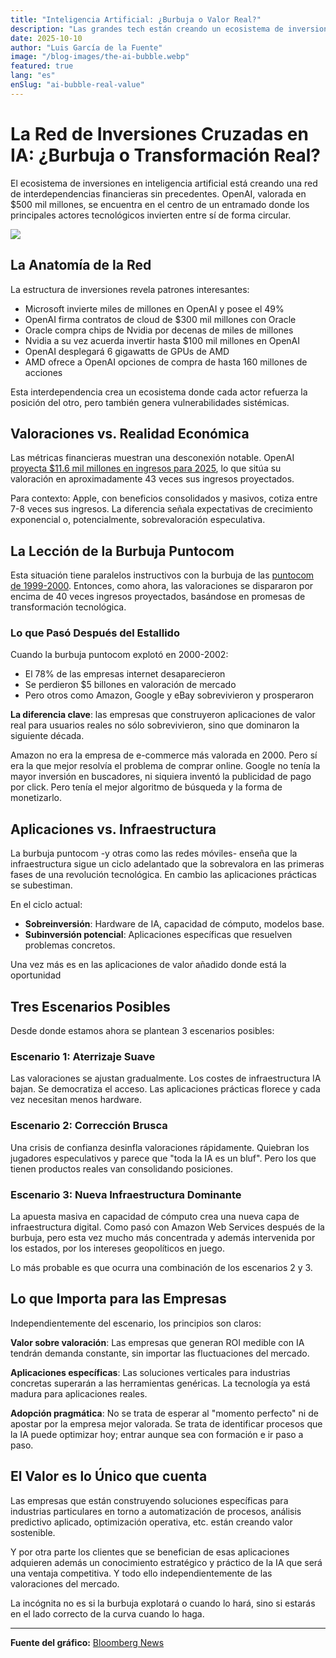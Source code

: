```yaml
---
title: "Inteligencia Artificial: ¿Burbuja o Valor Real?"
description: "Las grandes tech están creando un ecosistema de inversiones mutuas valorado en trillones. Análisis de la dinámica actual y lecciones de la burbuja puntocom."
date: 2025-10-10
author: "Luis García de la Fuente"
image: "/blog-images/the-ai-bubble.webp"
featured: true
lang: "es"
enSlug: "ai-bubble-real-value"
---
```


# La Red de Inversiones Cruzadas en IA: ¿Burbuja o Transformación Real?

El ecosistema de inversiones en inteligencia artificial está creando una red de interdependencias financieras sin precedentes. OpenAI, valorada en $500 mil millones, se encuentra en el centro de un entramado donde los principales actores tecnológicos invierten entre sí de forma circular.

<img src="/blog-images/ai-self-funding-bubble.webp">

## La Anatomía de la Red

La estructura de inversiones revela patrones interesantes:

- Microsoft invierte miles de millones en OpenAI y posee el 49%
- OpenAI firma contratos de cloud de $300 mil millones con Oracle
- Oracle compra chips de Nvidia por decenas de miles de millones
- Nvidia a su vez acuerda invertir hasta $100 mil millones en OpenAI
- OpenAI desplegará 6 gigawatts de GPUs de AMD
- AMD ofrece a OpenAI opciones de compra de hasta 160 millones de acciones

Esta interdependencia crea un ecosistema donde cada actor refuerza la posición del otro, pero también genera vulnerabilidades sistémicas.

## Valoraciones vs. Realidad Económica

Las métricas financieras muestran una desconexión notable. OpenAI <a href="https://www.reuters.com/technology/artificial-intelligence/openai-projects-over-11-billion-revenue-next-year-report-2024-09-26/" target="_blank" rel="nofollow">proyecta $11.6 mil millones en ingresos para 2025</a>, lo que sitúa su valoración en aproximadamente 43 veces sus ingresos proyectados.

Para contexto: Apple, con beneficios consolidados y masivos, cotiza entre 7-8 veces sus ingresos. La diferencia señala expectativas de crecimiento exponencial o, potencialmente, sobrevaloración especulativa.

## La Lección de la Burbuja Puntocom

Esta situación tiene paralelos instructivos con la burbuja de las <a href="https://es.wikipedia.org/wiki/Burbuja_puntocom" target="_blank" rel="nofollow">puntocom de 1999-2000</a>. Entonces, como ahora, las valoraciones se dispararon por encima de 40 veces ingresos proyectados, basándose en promesas de transformación tecnológica.

### Lo que Pasó Después del Estallido

Cuando la burbuja puntocom explotó en 2000-2002:

- El 78% de las empresas internet desaparecieron
- Se perdieron $5 billones en valoración de mercado
- Pero otros como Amazon, Google y eBay sobrevivieron y prosperaron

**La diferencia clave**: las empresas que construyeron aplicaciones de valor real para usuarios reales no sólo sobrevivieron, sino que dominaron la siguiente década.

Amazon no era la empresa de e-commerce más valorada en 2000. Pero sí era la que mejor resolvía el problema de comprar online. Google no tenía la mayor inversión en buscadores, ni siquiera inventó la publicidad de pago por click. Pero tenía el mejor algoritmo de búsqueda y la forma de monetizarlo. 

## Aplicaciones vs. Infraestructura

La burbuja puntocom -y otras como las redes móviles- enseña que la infraestructura sigue un ciclo adelantado que la sobrevalora en las primeras fases de una revolución tecnológica. En cambio las aplicaciones prácticas se subestiman.

En el ciclo actual:
- **Sobreinversión**: Hardware de IA, capacidad de cómputo, modelos base. 
- **Subinversión potencial**: Aplicaciones específicas que resuelven problemas concretos.

Una vez más es en las aplicaciones de valor añadido donde está la oportunidad 

## Tres Escenarios Posibles

Desde donde estamos ahora se plantean 3 escenarios posibles: 

### Escenario 1: Aterrizaje Suave
Las valoraciones se ajustan gradualmente. Los costes de infraestructura IA bajan. Se democratiza el acceso. Las aplicaciones prácticas florece y cada vez necesitan menos hardware. 

### Escenario 2: Corrección Brusca
Una crisis de confianza desinfla valoraciones rápidamente. Quiebran los jugadores especulativos y parece que "toda la IA es un bluf". Pero los que tienen productos reales van consolidando posiciones. 

### Escenario 3: Nueva Infraestructura Dominante
La apuesta masiva en capacidad de cómputo crea una nueva capa de infraestructura digital. Como pasó con Amazon Web Services después de la burbuja, pero esta vez mucho más concentrada y además intervenida por los estados, por los intereses geopolíticos en juego. 

Lo más probable es que ocurra una combinación de los escenarios 2 y 3. 

## Lo que Importa para las Empresas

Independientemente del escenario, los principios son claros:

**Valor sobre valoración**: Las empresas que generan ROI medible con IA tendrán demanda constante, sin importar las fluctuaciones del mercado.

**Aplicaciones específicas**: Las soluciones verticales para industrias concretas superarán a las herramientas genéricas. La tecnología ya está madura para aplicaciones reales.

**Adopción pragmática**: No se trata de esperar al "momento perfecto" ni de apostar por la empresa mejor valorada. Se trata de identificar procesos que la IA puede optimizar hoy; entrar aunque sea con formación e ir paso a paso. 

## El Valor es lo Único que cuenta 

Las empresas que están construyendo soluciones específicas para industrias particulares en torno a automatización de procesos, análisis predictivo aplicado, optimización operativa, etc. están creando valor sostenible. 

Y por otra parte los clientes que se benefician de esas aplicaciones adquieren  además un conocimiento estratégico y práctico de la IA que será una ventaja competitiva. Y todo ello independientemente de las valoraciones del mercado.

La incógnita no es si la burbuja explotará o cuando lo hará, sino si estarás en el lado correcto de la curva cuando lo haga. 

---

**Fuente del gráfico:** <a href="https://www.bloomberg.com/" target="_blank" rel="nofollow">Bloomberg News</a>
